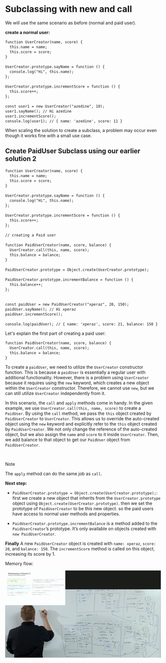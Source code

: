 # Subclassing with new and call

We will use the same scenario as before (normal and paid user).

**create a normal user:**

```
function UserCreator(name, score) {
  this.name = name;
  this.score = score;
}

UserCreator.prototype.sayName = function () {
  console.log("Hi", this.name);
};

UserCreator.prototype.incrementScore = function () {
  this.score++;
};

const user1 = new UserCreator("azedine", 10);
user1.sayName(); // Hi azedine
user1.incrementScore();
console.log(user1); // { name: 'azedine', score: 11 }
```

When scaling the solution to create a subclass, a problem may occur even though it works fine with a small use case.

## Create PaidUser Subclass  using our earlier solution 2

```
function UserCreator(name, score) {
  this.name = name;
  this.score = score;
}

UserCreator.prototype.sayName = function () {
  console.log("Hi", this.name);
};

UserCreator.prototype.incrementScore = function () {
  this.score++;
};

// creating a Paid user

function PaidUserCreator(name, score, balance) {
  UserCreator.call(this, name, score);
  this.balance = balance;
}

PaidUserCreator.prototype = Object.create(UserCreator.prototype);

PaidUserCreator.prototype.incrementBalance = function () {
  this.balance++;
};


const paidUser = new PaidUserCreator("xperaz", 20, 150);
paidUser.sayName(); // Hi xperaz
paidUser.incrementScore();

console.log(paidUser); // { name: 'xperaz', score: 21, balance: 150 }
```

Let's explain the first part of creating a paid user:

```
function PaidUserCreator(name, score, balance) {
  UserCreator.call(this, name, score);
  this.balance = balance;
}
```

To create a `paidUser`, we need to utilize the `UserCreator` constructor function. This is because a `paidUser` is essentially a regular user with additional functionality. However, there is a problem using `UserCreator` because it requires using the `new` keyword, which creates a new object within the `UserCreator` constructor. Therefore, we cannot use `new`, but we can still utilize `UserCreator` independently from it.

In this scenario, the `call` and `apply` methods come in handy. In the given example, we use `UserCreator.call(this, name, score)` to create a `PaidUser`. By using the `call` method, we pass the `this` object created by `PaidUserCreator` to `UserCreator`. This allows us to override the auto-created object using the `new` keyword and explicitly refer to the `this` object created by `PaidUserCreator`. We not only change the reference of the auto-created object, but we also assign the `name` and `score` to it inside `UserCreator`. Then, we add balance to that object to get our `PaidUser` object from `PaidUserCreator`.

<br/>

> [!NOTE]  
> The `apply` method can do the same job as `call`.

**Next step:**

- `PaidUserCreator.prototype = Object.create(UserCreator.prototype);`: first we create a new object that inherits from the `UserCreator.prototype` object using `Object.create(UserCreator.prototype)`. then we set the prototype of `PaidUserCreator` to be this new object. so the paid users have access to normal user methods and properties.

- `PaidUserCreator.prototype.incrementBalance` is a method added to the `PaidUserCreator`’s prototype. It’s only available on objects created with `new PaidUserCreator`.

**Finally**
A new `PaidUserCreator` object is created with `name: xperaz`, `score: 20`, and `balance: 150`. The `incrementScore` method is called on this object, increasing its score by 1.

Memory flow:

![](images/img10.png?raw=true)
